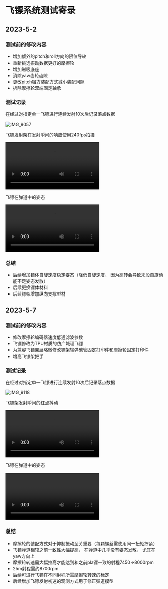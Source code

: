 # 飞镖系统测试寄录

## 2023-5-2

### 测试前的修改内容

- 增加额外的pitch和roll方向的限位导轮
- 重新挑选振动数据更好的摩擦轮
- 增加磁吸底座
- 消除yaw齿轮齿隙
- 更改pitch铝方装配方式减小装配间隙
- 拆除摩擦轮双端固定轴承

### 测试记录

在经过对指定单一飞镖进行连续发射10次后记录落点数据

![IMG_9057](updatelogs.assets/IMG_9057.jpg)

飞镖发射架在发射瞬间的响应使用240fps拍摄

<video src="../../../Videos/Captures/IMG_9056.MOV"></video>

飞镖在弹道中的姿态

<video src="../../../Videos/Captures/VID_20230502_144433.mp4"></video>

### 总结

- 后续增加镖体自旋速度稳定姿态（降低自旋速度， 因为高转会导致末段自旋动能不足姿态发散）
- 后续更换镖体材料
- 后续镖架增加纵向支撑型材

## 2023-5-7

### 测试前的修改内容

- 修改摩擦轮编码器速度低通滤波参数
- 飞镖修改为TPU材质的仿广城理飞镖
- 为兼容飞镖翼展略微修改镖架输弹碳管固定打印件和摩擦轮固定打印件
- 增高飞镖架把手

### 测试记录

在经过对指定单一飞镖进行连续发射10次后记录落点数据

![IMG_9118](updatelogs.assets/IMG_9118.jpg)

飞镖架发射瞬间的红点抖动

<video src="../../../Videos/Captures/QQ视频20230509103541.mp4"></video>

飞镖在弹道中的姿态

<video src="../../../Videos/Captures/5FAC98E3E07F1F0252A80ECA0C74D347.MP4"></video>

### 总结

- 摩擦轮的装配方式对于抑制振动至关重要（每颗螺丝需使用同一扭矩拧紧）
- 飞镖弹道相较之前一致性大幅提高， 在弹道中几乎没有姿态发散， 尤其在yaw方向上
- 摩擦轮转速需大幅拉高才能达到和之前pla镖一致的射程7450→8000rpm
- 25m射程需约8700rpm
- 后续可进行飞镖在不同射程所需摩擦轮转速的标定
- 后续增加飞镖发射初速的观测方式用于修正弹道模型